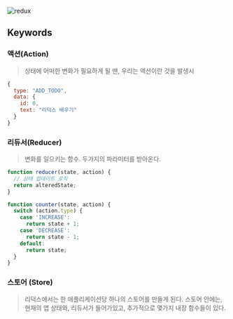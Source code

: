![redux](https://user-images.githubusercontent.com/50645183/105139663-e1884600-5b39-11eb-81f1-e041e6aebe2b.PNG)


## Keywords

### 액션(Action)
> 상태에 어떠한 변화가 필요하게 될 땐, 우리는 액션이란 것을 발생시
```jsx
{
  type: "ADD_TODO",
  data: {
    id: 0,
    text: "리덕스 배우기"
  }
}
```

### 리듀서(Reducer)
> 변화를 일으키는 함수. 두가지의 파라미터를 받아온다.
```jsx
function reducer(state, action) {
  // 상태 업데이트 로직
  return alteredState;
}
```
```jsx
function counter(state, action) {
  switch (action.type) {
    case 'INCREASE':
      return state + 1;
    case 'DECREASE':
      return state - 1;
    default:
      return state;
  }
}
```
### 스토어 (Store)
> 리덕스에서는 한 애플리케이션당 하나의 스토어를 만들게 된다. 스토어 안에는, 현재의 앱 상태와, 리듀서가 들어가있고, 추가적으로 몇가지 내장 함수들이 있다.
